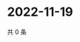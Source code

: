 # 2022-11-19

共 0 条

<!-- BEGIN WEIBO -->
<!-- 最后更新时间 Sat Nov 19 2022 03:12:48 GMT+0800 (China Standard Time) -->

<!-- END WEIBO -->
